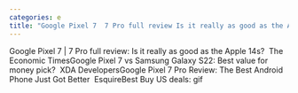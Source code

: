 ```yaml
---
categories: e
title: "Google Pixel 7  7 Pro full review Is it really as good as the Apple 14s  The Economic Times"
---
```

Google Pixel 7 | 7 Pro full review: Is it really as good as the Apple 14s?&nbsp;&nbsp;The Economic TimesGoogle Pixel 7 vs Samsung Galaxy S22: Best value for money pick?&nbsp;&nbsp;XDA DevelopersGoogle Pixel 7 Pro Review: The Best Android Phone Just Got Better&nbsp;&nbsp;EsquireBest Buy US deals: gif